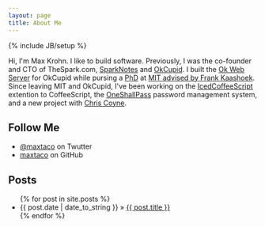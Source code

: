 ```yaml
---
layout: page
title: About Me
---
```

{% include JB/setup %}

Hi, I'm Max Krohn.  I like to build software.  Previously, I was
the co-founder and CTO of TheSpark.com, [SparkNotes](http://www.sparknotes.com)
and [OkCupid](http://okcupid.com).  I built the [Ok Web Server](https://okws.org)
for OkCupid while pursing a [PhD](http://pdos.csail.mit.edu/~max/docs/krohn-thesis.pdf)
at [MIT advised by Frank Kaashoek](http://pdos.csail.mit.edu). Since leaving MIT
and OkCupid, I've been working on the [IcedCoffeeScript](https://maxtaco.github.com/coffee-script)
extention to CoffeeScript, the [OneShallPass](https://oneshallpass.com) password
management system, and a new project with [Chris Coyne](http://malgorithms.com).

## Follow Me

* [@maxtaco](https://twitter.com/maxtaco) on Twutter
* [maxtaco](https://github.com/maxtaco) on GitHub


## Posts

<ul class="posts">
  {% for post in site.posts %}
    <li><span>{{ post.date | date_to_string }}</span> &raquo; <a href="{{ BASE_PATH }}{{ post.url }}">{{ post.title }}</a></li>
  {% endfor %}
</ul>

